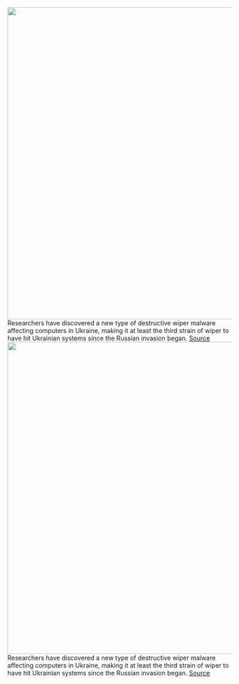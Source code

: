 <img src='https://cdn.vox-cdn.com/thumbor/HjXNXQqKMSpodh3KVjhW9TfiULg=/0x0:2040x1360/1200x800/filters:focal(857x517:1183x843)/cdn.vox-cdn.com/uploads/chorus_image/image/70622507/VRG_Illo_STK010_K_Radtke_Ukraine_Glitch.0.jpg' width='700px' /><br/>
Researchers have discovered a new type of destructive wiper malware affecting computers in Ukraine, making it at least the third strain of wiper to have hit Ukrainian systems since the Russian invasion began.
<a href='https://www.theverge.com/2022/3/14/22977873/ukraine-new-destructive-caddywiper-malware-eset'> Source <a/><img src='https://cdn.vox-cdn.com/thumbor/HjXNXQqKMSpodh3KVjhW9TfiULg=/0x0:2040x1360/1200x800/filters:focal(857x517:1183x843)/cdn.vox-cdn.com/uploads/chorus_image/image/70622507/VRG_Illo_STK010_K_Radtke_Ukraine_Glitch.0.jpg' width='700px' /><br/>
Researchers have discovered a new type of destructive wiper malware affecting computers in Ukraine, making it at least the third strain of wiper to have hit Ukrainian systems since the Russian invasion began.
<a href='https://www.theverge.com/2022/3/14/22977873/ukraine-new-destructive-caddywiper-malware-eset'> Source <a/>